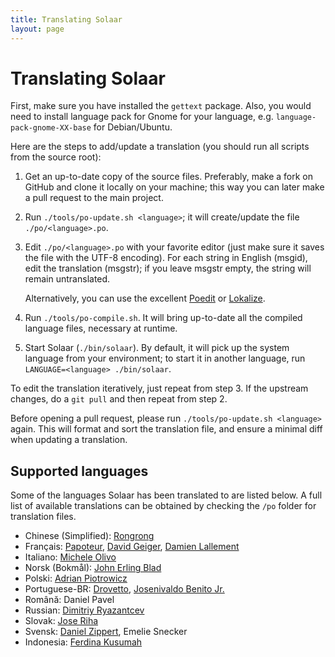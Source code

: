 ```yaml
---
title: Translating Solaar
layout: page
---
```


# Translating Solaar

First, make sure you have installed the `gettext` package. Also, you would need to install language pack for Gnome for your language, e.g. `language-pack-gnome-XX-base` for Debian/Ubuntu.

Here are the steps to add/update a translation (you should run all scripts from
the source root):

1. Get an up-to-date copy of the source files. Preferably, make a fork on
   GitHub and clone it locally on your machine; this way you can later make a
   pull request to the main project.

2. Run `./tools/po-update.sh <language>`; it will create/update the file
   `./po/<language>.po`.

3. Edit `./po/<language>.po` with your favorite editor (just make sure it saves
   the file with the UTF-8 encoding). For each string in English (msgid), edit
   the translation (msgstr); if you leave msgstr empty, the string will remain
   untranslated.

   Alternatively, you can use the excellent [Poedit](https://poedit.net/) or [Lokalize](https://apps.kde.org/lokalize/).

4. Run `./tools/po-compile.sh`. It will bring up-to-date all the compiled
   language files, necessary at runtime.

5. Start Solaar (`./bin/solaar`). By default, it will pick up the system language
   from your environment; to start it in another language, run
   `LANGUAGE=<language> ./bin/solaar`.

To edit the translation iteratively, just repeat from step 3.
If the upstream changes, do a `git pull` and then repeat from step 2.

Before opening a pull request, please run `./tools/po-update.sh <language>` again. This will
format and sort the translation file, and ensure a minimal diff when updating
a translation.

## Supported languages

Some of the languages Solaar has been translated to are listed below. A full list of available translations can be obtained by checking the `/po` folder for translation files.

- Chinese (Simplified): [Rongrong][Rongronggg9]
- Français: [Papoteur][papoteur], [David Geiger][david-geiger],
  [Damien Lallement][damsweb]
- Italiano: [Michele Olivo][micheleolivo]
- Norsk (Bokmål): [John Erling Blad][jeblad]
- Polski: [Adrian Piotrowicz][nexces]
- Portuguese-BR: [Drovetto][drovetto], [Josenivaldo Benito Jr.][jrbenito]
- Română: Daniel Pavel
- Russian: [Dimitriy Ryazantcev][DJm00n]
- Slovak: [Jose Riha][jose1711]
- Svensk: [Daniel Zippert][zipperten], Emelie Snecker
- Indonesia: [Ferdina Kusumah][feku]

[Rongronggg9]: https://github.com/Rongronggg9
[papoteur]: https://github.com/papoteur
[david-geiger]: https://github.com/david-geiger
[damsweb]: https://github.com/damsweb
[DJm00n]: https://github.com/DJm00n
[jose1711]: https://github.com/jose1711
[nexces]: https://github.com/nexces
[zipperten]: https://github.com/zipperten
[micheleolivo]: https://github.com/micheleolivo
[drovetto]: https://github.com/drovetto
[jrbenito]: https://github.com/jrbenito
[jeblad]: https://github.com/jeblad
[feku]: https://github.com/FerdinaKusumah